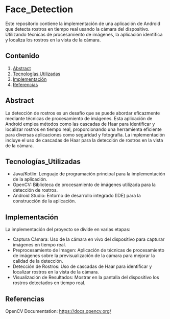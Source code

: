 # Face_Detection

Este repositorio contiene la implementación de una aplicación de Android que detecta rostros en tiempo real usando la cámara del dispositivo. Utilizando técnicas de procesamiento de imágenes, la aplicación identifica y localiza los rostros en la vista de la cámara.

## Contenido

1. [Abstract](#abstract)
2. [Tecnologías Utilizadas](#Tecnologías_Utilizadas)
3. [Implementación](#Implementación)
4. [Referencias](#Referencias)

## Abstract
La detección de rostros es un desafío que se puede abordar eficazmente mediante técnicas de procesamiento de imágenes. Esta aplicación de Android emplea métodos como las cascadas de Haar para identificar y localizar rostros en tiempo real, proporcionando una herramienta eficiente para diversas aplicaciones como seguridad y fotografía. La implementación incluye el uso de cascadas de Haar para la detección de rostros en la vista de la cámara.

## Tecnologías_Utilizadas
* Java/Kotlin: Lenguaje de programación principal para la implementación de la aplicación.
* OpenCV: Biblioteca de procesamiento de imágenes utilizada para la detección de rostros.
* Android Studio: Entorno de desarrollo integrado (IDE) para la construcción de la aplicación.

## Implementación
La implementación del proyecto se divide en varias etapas:
* Captura Cámara: Uso de la cámara en vivo del dispositivo para capturar imágenes en tiempo real.
* Preprocesamiento de Imagen: Aplicación de técnicas de procesamiento de imágenes sobre la previsualización de la cámara para mejorar la calidad de la detección.
* Detección de Rostros: Uso de cascadas de Haar para identificar y localizar rostros en la vista de la cámara.
* Visualización de Resultados: Mostrar en la pantalla del dispositivo los rostros detectados en tiempo real.

## Referencias
OpenCV Documentation: https://docs.opencv.org/
